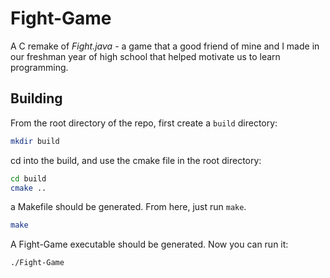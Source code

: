 # Fight-Game

A C remake of *Fight.java* - a game that a good friend of mine and I made
in our freshman year of high school that helped motivate us to learn programming.

## Building
From the root directory of the repo, first create a `build` directory:
```bash
mkdir build
```
cd into the build, and use the cmake file in the root directory:
```bash
cd build
cmake ..
```
a Makefile should be generated. From here, just run `make`.
```bash
make
```
A Fight-Game executable should be generated. Now you can run it:
```bash
./Fight-Game
```
